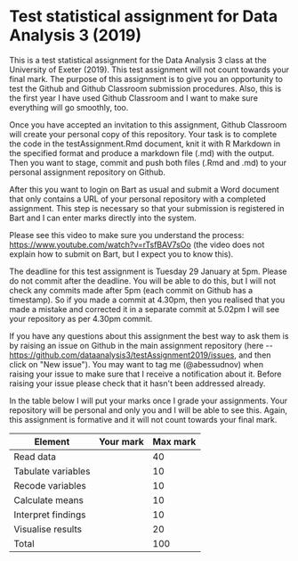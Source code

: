 # Test statistical assignment for Data Analysis 3 (2019)

This is a test statistical assignment for the Data Analysis 3 class at the University of Exeter (2019). This test assignment will not count towards your final mark. The purpose of this assignment is to give you an opportunity to test the Github and Github Classroom submission procedures. Also, this is the first year I have used Github Classroom and I want to make sure everything will go smoothly, too.

Once you have accepted an invitation to this assignment, Github Classroom will create your personal copy of this repository. Your task is to complete the code in the testAssignment.Rmd document, knit it with R Markdown in the specified format and produce a markdown file (.md) with the output. Then you want to stage, commit and push both files (.Rmd and .md) to your personal assignment repository on Github.

After this you want to login on Bart as usual and submit a Word document that only contains a URL of your personal repository with a completed assignment. This step is necessary so that your submission is registered in Bart and I can enter marks directly into the system.

Please see this video to make sure you understand the process: https://www.youtube.com/watch?v=rTsfBAV7sOo (the video does not explain how to submit on Bart, but I expect you to know this).

The deadline for this test assignment is Tuesday 29 January at 5pm. Please do not commit after the deadline. You will be able to do this, but I will not check any commits made after 5pm (each commit on Github has a timestamp). So if you made a commit at 4.30pm, then you realised that you made a mistake and corrected it in a separate commit at 5.02pm I will see your repository as per 4.30pm commit.

If you have any questions about this assignment the best way to ask them is by raising an issue on Github in the main assignment repository (here -- https://github.com/dataanalysis3/testAssignment2019/issues, and then click on "New issue"). You may want to tag me (@abessudnov) when raising your issue to make sure that I receive a notification about it. Before raising your issue please check that it hasn't been addressed already.

In the table below I will put your marks once I grade your assignments. Your repository will be personal and only you and I will be able to see this. Again, this assignment is formative and it will not count towards your final mark.

| Element |  Your mark | Max mark |
| ------- | ---------- | -------- |
| Read data |  | 40 |
| Tabulate variables | | 10 |
| Recode variables | | 10 |
| Calculate means | | 10 |
| Interpret findings | | 10 |
| Visualise results | | 20 |
| Total | | 100 |
